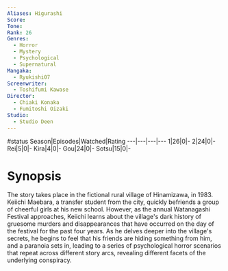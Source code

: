 ```yaml
---
Aliases: Higurashi
Score:
Tone: 
Rank: 26
Genres:
  - Horror
  - Mystery
  - Psychological
  - Supernatural
Mangaka:
  - Ryukishi07
Screenwriter:
  - Toshifumi Kawase
Director:
  - Chiaki Konaka
  - Fumitoshi Oizaki
Studio:
  - Studio Deen
---
```

#status
Season|Episodes|Watched|Rating
---|---|---|---
1|26|0|-
2|24|0|-
Rei|5|0|-
Kira|4|0|-
Gou|24|0|-
Sotsu|15|0|-

# Synopsis
The story takes place in the fictional rural village of Hinamizawa, in 1983. Keiichi Maebara, a transfer student from the city, quickly befriends a group of cheerful girls at his new school. However, as the annual Watanagashi Festival approaches, Keiichi learns about the village's dark history of gruesome murders and disappearances that have occurred on the day of the festival for the past four years. As he delves deeper into the village's secrets, he begins to feel that his friends are hiding something from him, and a paranoia sets in, leading to a series of psychological horror scenarios that repeat across different story arcs, revealing different facets of the underlying conspiracy.